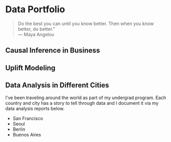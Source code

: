 # Data Portfolio
> Do the best you can until you know better. Then when you know better, do better.” <br>
― Maya Angelou
## Causal Inference in Business
## Uplift Modeling
## Data Analysis in Different Cities
I've been traveling around the world as part of my undergrad program. Each country and city has a story to tell through data and I document it via my data analysis reports below.
- San Francisco
- Seoul
- Berlin
- Buenos Aires
